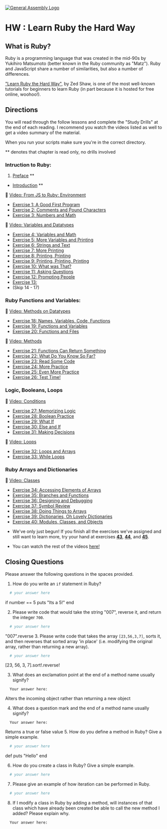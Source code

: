 [![General Assembly Logo](https://camo.githubusercontent.com/1a91b05b8f4d44b5bbfb83abac2b0996d8e26c92/687474703a2f2f692e696d6775722e636f6d2f6b6538555354712e706e67)](https://generalassemb.ly/education/web-development-immersive)

# HW : Learn Ruby the Hard Way

## What is Ruby?

Ruby is a programming language that was created in the mid-90s by Yukihiro Matsumoto (better known in the Ruby community as "Matz"). Ruby and JavaScript
share a number of similarities, but also a number of differences.

["Learn Ruby the Hard Way"](https://learnrubythehardway.org/book), by Zed Shaw, is one of the most well-known tutorials for beginners to learn Ruby
(in part because it is hosted for free online, woohoo!).

## Directions

You will read through the follow lessons and complete the "Study Drills" at the end of each reading. I recommend you watch the videos listed as well to get a video summary of the material.

When you run your scripts make sure you're in the correct directory.

** denotes that chapter is read only, no drills involved


### Intruction to Ruby:

1. [Preface](https://learnrubythehardway.org/book/preface.html) **
- [Introduction](https://learnrubythehardway.org/book/intro.html) **

:movie_camera: [Video: From JS to Ruby: Environment](https://www.youtube.com/watch?v=nP4A3_bzP5I&index=1&list=PLw1xVKFbouelGegt-oL_Eip2GSUhr-a66)

- [Exercise 1: A Good First Program](https://learnrubythehardway.org/book/ex1.html)
- [Exercise 2: Comments and Pound Characters](https://learnrubythehardway.org/book/ex2.html)
- [Exercise 3: Numbers and Math ](https://learnrubythehardway.org/book/ex3.html)

:movie_camera: [Video: Variables and Datatypes](https://www.youtube.com/watch?v=GxVhqoJ50xg&index=2&list=PLw1xVKFbouelGegt-oL_Eip2GSUhr-a66)

- [Exercise 4: Variables and Math](https://learnrubythehardway.org/book/ex4.html)
- [Exercise 5: More Variables and Printing](https://learnrubythehardway.org/book/ex5.html)
- [Exercise 6: Strings and Text](https://learnrubythehardway.org/book/ex6.html)
- [Exercise 7: More Printing](https://learnrubythehardway.org/book/ex7.html)
- [Exercise 8: Printing, Printing](https://learnrubythehardway.org/book/ex8.html)
- [Exercise 9: Printing, Printing, Printing](https://learnrubythehardway.org/book/ex9.html)
- [Exercise 10: What was That?](https://learnrubythehardway.org/book/ex10.html)
- [Exercise 11: Asking Questions](https://learnrubythehardway.org/book/ex11.html)
- [Exercise 12: Prompting People](https://learnrubythehardway.org/book/ex12.html)
- [Exercise 13:](https://learnrubythehardway.org/book/ex13.html)
- (Skip 14 - 17)

### Ruby Functions and Variables:
:movie_camera: [Video: Methods on Datatypes](https://www.youtube.com/watch?v=RSDkqdyqHBg&index=3&list=PLw1xVKFbouelGegt-oL_Eip2GSUhr-a66)

- [Exercise 18: Names, Variables, Code, Functions](https://learnrubythehardway.org/book/ex18.html)
- [Exercise 19: Functions and Variables](https://learnrubythehardway.org/book/ex19.html)
- [Exercise 20: Functions and Files](https://learnrubythehardway.org/book/ex20.html)

:movie_camera: [Video: Methods](https://www.youtube.com/watch?v=-i6y5Xp-60c&index=4&list=PLw1xVKFbouelGegt-oL_Eip2GSUhr-a66)

- [Exercise 21: Functions Can Return Something](https://learnrubythehardway.org/book/ex21.html)
- [Exercise 22: What Do You Know So Far?](https://learnrubythehardway.org/book/ex22.html)
- [Exercise 23: Read Some Code](https://learnrubythehardway.org/book/ex23.html)
- [Exercise 24: More Practice](https://learnrubythehardway.org/book/ex24.html)
- [Exercise 25: Even More Practice](https://learnrubythehardway.org/book/ex25.html)
- [Exercise 26: Test Time!](https://learnrubythehardway.org/book/ex26.html)

### Logic, Booleans, Loops

:movie_camera: [Video: Conditions](https://www.youtube.com/watch?v=KXrZ7yg5OQk&index=6&list=PLw1xVKFbouelGegt-oL_Eip2GSUhr-a66)

- [Exercise 27: Memorizing Logic](https://learnrubythehardway.org/book/ex27.html)
- [Exercise 28: Boolean Practice](https://learnrubythehardway.org/book/ex28.html)
- [Exercise 29: What If](https://learnrubythehardway.org/book/ex29.html)
- [Exercise 30: Else and If](https://learnrubythehardway.org/book/ex30.html)
- [Exercise 31: Making Decisions](https://learnrubythehardway.org/book/ex31.html)

:movie_camera: [Video: Loops](https://www.youtube.com/watch?v=RuXaEseS6hU&index=7&list=PLw1xVKFbouelGegt-oL_Eip2GSUhr-a66)

- [Exercise 32: Loops and Arrays](https://learnrubythehardway.org/book/ex32.html)
- [Exercise 33: While Loops](https://learnrubythehardway.org/book/ex33.html)

### Ruby Arrays and Dictionaries

:movie_camera: [Video: Classes](https://www.youtube.com/watch?v=r6wVziWXYWI&index=11&list=PLw1xVKFbouelGegt-oL_Eip2GSUhr-a66)

- [Exercise 34: Accessing Elements of Arrays](https://learnrubythehardway.org/book/ex34.html)
- [Exercise 35: Branches and Functions](https://learnrubythehardway.org/book/ex35.html)
- [Exercise 36: Designing and Debugging](https://learnrubythehardway.org/book/ex36.html)
- [Exercise 37: Symbol Review](https://learnrubythehardway.org/book/ex37.html)
- [Exercise 38: Doing Things to Arrays](https://learnrubythehardway.org/book/ex38.html)
- [Exercise 39: Dictionaries, Oh Lovely Dictionaries](https://learnrubythehardway.org/book/ex39.html)
- [Exercise 40: Modules, Classes, and Objects](https://learnrubythehardway.org/book/ex40.html)


* We've only just begun! If you finish all the exercises we've assigned and still want to learn more, try your hand at exercises [**43**](https://learnrubythehardway.org/book/ex43.html), [**44**](https://learnrubythehardway.org/book/ex44.html), and [**45**](https://learnrubythehardway.org/book/ex45.html).

* You can watch the rest of the videos [here!](https://www.youtube.com/playlist?list=PLw1xVKFbouelGegt-oL_Eip2GSUhr-a66)

## Closing Questions

Please answer the following questions in the spaces provided.

1.  How do you write an `if` statement in Ruby?

  ```ruby
    # your answer here
  ```
  if number == 5
   puts "Its a 5!"
  end

2.  Please write code that would take the string "007", reverse it,
    and return the integer `700`.

  ```ruby
    # your answer here
  ```
"007".reverse
3.  Please write code that takes the array `[23,56,3,7]`, sorts it,
    and then reverses that sorted array 'in place'
    (i.e. modifying the original array, rather than returning a new array).

  ```ruby
    # your answer here
  ```
  [23, 56, 3, 7].sort!.reverse!

3.  What does an exclamation point at the end of a method name usually signify?

  ```text
    Your answer here:
  ```
  Alters the incoming object rather than returning a new object

4.  What does a question mark and the end of a method name usually signify?

  ```text
    Your answer here:
  ```
Returns a true or false value
5.  How do you define a method in Ruby? Give a simple example.

  ```ruby
    # your answer here
  ```
  def
    puts "Hello"
  end

6.  How do you create a class in Ruby? Give a simple example.

  ```ruby
    # your answer here
  ```

7. Please give an example of how iteration can be performed in Ruby.

  ```ruby
    # your answer here
  ```

8.  If I modify a class in Ruby by adding a method, will instances of that class
    which have already been created be able to call the new method I added?
    Please explain why.

  ```text
    Your answer here:
  ```
